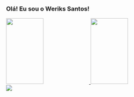 ### Olá! Eu sou o Weriks Santos!

<div >
  <a href="https://github.com/werikscs">
  <img width="45%" height="180em" src="https://github-readme-stats.vercel.app/api?username=werikscs&show_icons=true&theme=dark&include_all_commits=true&count_private=true"/>
  <img <img width="45%" height="180em" src="https://github-readme-stats.vercel.app/api/top-langs/?username=werikscs&layout=compact&langs_count=7&theme=dark"/>
</div>

<div>
  <a href="https://www.linkedin.com/in/werikscs/" target="_blank"><img src="https://img.shields.io/badge/-LinkedIn-%230077B5?style=for-the-badge&logo=linkedin&logoColor=white" target="_blank"></a> 
</div>
